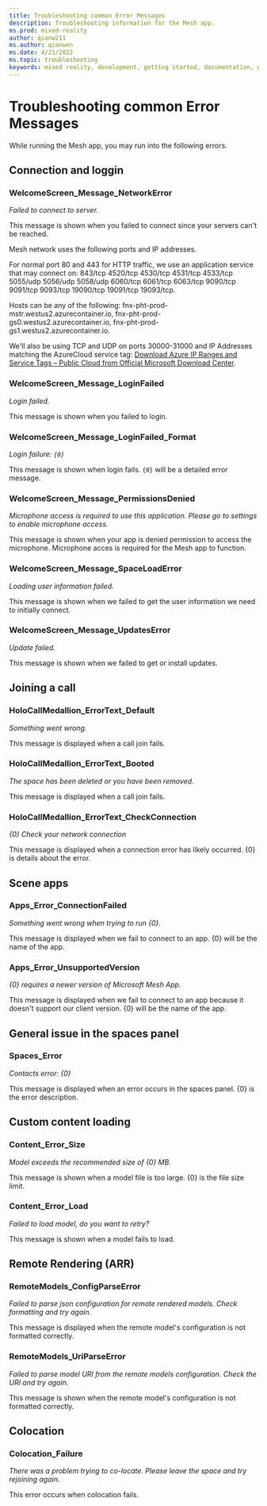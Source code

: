 ```yaml
---
title: Troubleshooting common Error Messages
description: Troubleshooting information for the Mesh app.
ms.prod: mixed-reality
author: qianw211
ms.author: qianwen
ms.date: 4/21/2022
ms.topic: troubleshooting
keywords: mixed reality, development, getting started, documentation, guides, features, holograms
---
```


# Troubleshooting common Error Messages

While running the Mesh app, you may run into the following errors.

## Connection and loggin

### WelcomeScreen_Message_NetworkError

*Failed to connect to server.*

This message is shown when you failed to connect since your servers can't be reached.

Mesh network uses the following ports and IP addresses.

For normal port 80 and 443 for HTTP traffic, we use an application service that may connect on: 843/tcp 4520/tcp 4530/tcp 4531/tcp 4533/tcp 5055/udp 5056/udp 5058/udp 6060/tcp 6061/tcp 6063/tcp 9090/tcp 9091/tcp 9093/tcp 19090/tcp 19091/tcp 19093/tcp.

Hosts can be any of the following: fnx-pht-prod-mstr.westus2.azurecontainer.io, fnx-pht-prod-gs0.westus2.azurecontainer.io, fnx-pht-prod-gs1.westus2.azurecontainer.io.

We'll also be using TCP and UDP on ports 30000-31000 and IP Addresses matching the AzureCloud service tag: [Download Azure IP Ranges and Service Tags – Public Cloud from Official Microsoft Download Center](https://www.microsoft.com/download/details.aspx?id=56519).

### WelcomeScreen_Message_LoginFailed

*Login failed.*

This message is shown when you failed to login.

### WelcomeScreen_Message_LoginFailed_Format

*Login failure: `{0}`*

This message is shown when login fails. `{0}` will be a detailed error message.

### WelcomeScreen_Message_PermissionsDenied

*Microphone access is required to use this application. Please go to settings to enable microphone access.*

This message is shown when your app is denied permission to access the microphone.  Microphone acces is required for the Mesh app to function.

### WelcomeScreen_Message_SpaceLoadError

*Loading user information failed.*

This message is shown when we failed to get the user information we need to initially connect.

### WelcomeScreen_Message_UpdatesError

*Update failed.*

This message is shown when we failed to get or install updates.

## Joining a call

### HoloCallMedallion_ErrorText_Default

*Something went wrong.*

This message is displayed when a call join fails.

### HoloCallMedallion_ErrorText_Booted

*The space has been deleted or you have been removed.*

This message is displayed when a call join fails.

### HoloCallMedallion_ErrorText_CheckConnection

*{0}&#xA;&#xA;Check your network connection*

This message is displayed when a connection error has likely occurred. {0} is details about the error.

## Scene apps

### Apps_Error_ConnectionFailed

*Something went wrong when trying to run {0}.*

This message is displayed when we fail to connect to an app. {0} will be the name of the app.

### Apps_Error_UnsupportedVersion

*{0} requires a newer version of Microsoft Mesh App.*

This message is displayed when we fail to connect to an app because it doesn't support our client version. {0} will be the name of the app.

## General issue in the spaces panel

### Spaces_Error

*Contacts error: {0}*

This message is displayed when an error occurs in the spaces panel. {0} is the error description.

## Custom content loading

### Content_Error_Size

*Model exceeds the recommended size of {0} MB.*

This message is shown when a model file is too large. {0} is the file size limit.

### Content_Error_Load

*Failed to load model, do you want to retry?*

This message is shown when a model fails to load.

## Remote Rendering (ARR)

### RemoteModels_ConfigParseError

*Failed to parse json configuration for remote rendered models. Check formatting and try again.*

This message is displayed when the remote model's configuration is not formatted correctly.

### RemoteModels_UriParseError

*Failed to parse model URI from the remote models configuration. Check the URI and try again.*

This message is shown when the remote model's configuration is not formatted correctly.

## Colocation

### Colocation_Failure

*There was a problem trying to co-locate. Please leave the space and try rejoining again.*

This error occurs when colocation fails. 